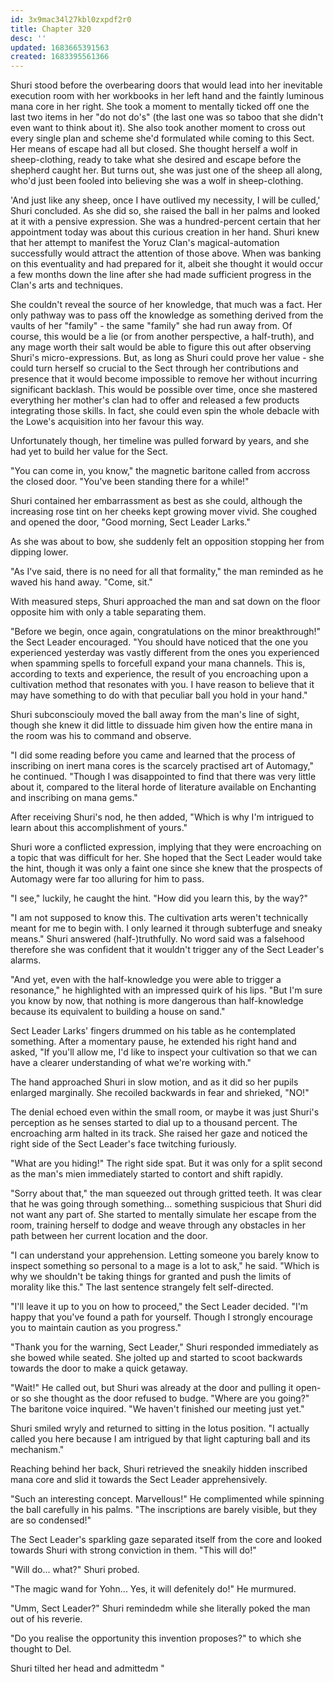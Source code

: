 ```yaml
---
id: 3x9mac34l27kbl0zxpdf2r0
title: Chapter 320
desc: ''
updated: 1683665391563
created: 1683395561366
---
```


Shuri stood before the overbearing doors that would lead into her inevitable execution room with her workbooks in her left hand and the faintly luminous mana core in her right. She took a moment to mentally ticked off one the last two items in her "do not do's" (the last one was so taboo that she didn't even want to think about it). She also took another moment to cross out every single plan and scheme she'd formulated while coming to this Sect. Her means of escape had all but closed. She thought herself a wolf in sheep-clothing, ready to take what she desired and escape before the shepherd caught her. But turns out, she was just one of the sheep all along, who'd just been fooled into believing she was a wolf in sheep-clothing.

'And just like any sheep, once I have outlived my necessity, I will be culled,' Shuri concluded. As she did so, she raised the ball in her palms and looked at it with a pensive expression. She was a hundred-percent certain that her appointment today was about this curious creation in her hand. Shuri knew that her attempt to manifest the Yoruz Clan's magical-automation successfully would attract the attention of those above. When was banking on this eventuality and had prepared for it, albeit she thought it would occur a few months down the line after she had made sufficient progress in the Clan's arts and techniques.

She couldn't reveal the source of her knowledge, that much was a fact. Her only pathway was to pass off the knowledge as something derived from the vaults of her "family" - the same "family" she had run away from. Of course, this would be a lie (or from another perspective, a half-truth), and any mage worth their salt would be able to figure this out after observing Shuri's micro-expressions. But, as long as Shuri could prove her value - she could turn herself so crucial to the Sect through her contributions and presence that it would become impossible to remove her without incurring significant backlash. This would be possible over time, once she mastered everything her mother's clan had to offer and released a few products integrating those skills. In fact, she could even spin the whole debacle with the Lowe's acquisition into her favour this way.

Unfortunately though, her timeline was pulled forward by years, and she had yet to build her value for the Sect.

"You can come in, you know," the magnetic baritone called from accross the closed door. "You've been standing there for a while!"

Shuri contained her embarrassment as best as she could, although the increasing rose tint on her cheeks kept growing mover vivid. She coughed and opened the door, "Good morning, Sect Leader Larks."

As she was about to bow, she suddenly felt an opposition stopping her from dipping lower.

"As I've said, there is no need for all that formality," the man reminded as he waved his hand away. "Come, sit."

With measured steps, Shuri approached the man and sat down on the floor opposite him with only a table separating them.

"Before we begin, once again, congratulations on the minor breakthrough!" the Sect Leader encouraged. "You should have noticed that the one you experienced yesterday was vastly different from the ones you experienced when spamming spells to forcefull expand your mana channels. This is, according to texts and experience, the result of you encroaching upon a cultivation method that resonates with you. I have reason to believe that it may have something to do with that peculiar ball you hold in your hand."

Shuri subconsciouly moved the ball away from the man's line of sight, though she knew it did little to dissuade him given how the entire mana in the room was his to command and observe.

"I did some reading before you came and learned that the process of inscribing on inert mana cores is the scarcely practised art of Automagy," he continued. "Though I was disappointed to find that there was very little about it, compared to the literal horde of literature available on Enchanting and inscribing on mana gems."

After receiving Shuri's nod, he then added, "Which is why I'm intrigued to learn about this accomplishment of yours."

Shuri wore a conflicted expression, implying that they were encroaching on a topic that was difficult for her. She hoped that the Sect Leader would take the hint, though it was only a faint one since she knew that the prospects of Automagy were far too alluring for him to pass.

"I see," luckily, he caught the hint. "How did you learn this, by the way?"

"I am not supposed to know this. The cultivation arts weren't technically meant for me to begin with. I only learned it through subterfuge and sneaky means." Shuri answered (half-)truthfully. No word said was a falsehood therefore she was confident that it wouldn't trigger any of the Sect Leader's alarms.

"And yet, even with the half-knowledge you were able to trigger a resonance," he highlighted with an impressed quirk of his lips. "But I'm sure you know by now, that nothing is more dangerous than half-knowledge because its equivalent to building a house on sand."

Sect Leader Larks' fingers drummed on his table as he contemplated something. After a momentary pause, he extended his right hand and asked, "If you'll allow me, I'd like to inspect your cultivation so that we can have a clearer understanding of what we're working with."

The hand approached Shuri in slow motion, and as it did so her pupils enlarged marginally. She recoiled backwards in fear and shrieked, "NO!"

The denial echoed even within the small room, or maybe it was just Shuri's perception as he senses started to dial up to a thousand percent. The encroaching arm halted in its track. She raised her gaze and noticed the right side of the Sect Leader's face twitching furiously.

"What are you hiding!" The right side spat. But it was only for a split second as the man's mien immediately started to contort and shift rapidly.

"Sorry about that," the man squeezed out through gritted teeth. It was clear that he was going through something... something suspicious that Shuri did not want any part of. She started to mentally simulate her escape from the room, training herself to dodge and weave through any obstacles in her path between her current location and the door.

"I can understand your apprehension. Letting someone you barely know to inspect something so personal to a mage is a lot to ask," he said. "Which is why we shouldn't be taking things for granted and push the limits of morality like this." The last sentence strangely felt self-directed.

"I'll leave it up to you on how to proceed," the Sect Leader decided. "I'm happy that you've found a path for yourself. Though I strongly encourage you to maintain caution as you progress."

"Thank you for the warning, Sect Leader," Shuri responded immediately as she bowed while seated. She jolted up and started to scoot backwards towards the door to make a quick getaway.

"Wait!" He called out, but Shuri was already at the door and pulling it open- or so she thought as the door refused to budge. "Where are you going?" The baritone voice inquired. "We haven't finished our meeting just yet."

Shuri smiled wryly and returned to sitting in the lotus position. "I actually called you here because I am intrigued by that light capturing ball and its mechanism."

Reaching behind her back, Shuri retrieved the sneakily hidden inscribed mana core and slid it towards the Sect Leader apprehensively.

"Such an interesting concept. Marvellous!" He complimented while spinning the ball carefully in his palms. "The inscriptions are barely visible, but they are so condensed!"

The Sect Leader's sparkling gaze separated itself from the core and looked towards Shuri with strong conviction in them. "This will do!"

"Will do... what?" Shuri probed.

"The magic wand for Yohn... Yes, it will defenitely do!" He murmured.

"Umm, Sect Leader?" Shuri remindedm while she literally poked the man out of his reverie.

"Do you realise the opportunity this invention proposes?" to which she thought to Del.

Shuri tilted her head and admittedm "
